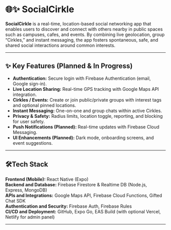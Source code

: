# 🌐✨ SocialCirkle

**SocialCirkle** is a real-time, location-based social networking app that enables users to discover and connect with others nearby in public spaces such as campuses, cafes, and events. By combining live geolocation, group “Cirkles,” and instant messaging, the app fosters spontaneous, safe, and shared social interactions around common interests.  

---

## ✨ Key Features (Planned & In Progress)
- **Authentication:** Secure login with Firebase Authentication (email, Google sign-in).  
- **Live Location Sharing:** Real-time GPS tracking with Google Maps API integration.  
- **Cirkles / Events:** Create or join public/private groups with interest tags and optional pinned locations.  
- **Instant Messaging:** One-on-one and group chats within active Cirkles.  
- **Privacy & Safety:** Radius limits, location toggle, reporting, and blocking for user safety.  
- **Push Notifications (Planned):** Real-time updates with Firebase Cloud Messaging.  
- **UI Enhancements (Planned):** Dark mode, onboarding screens, and event suggestions.  

---

## 🛠Tech Stack
**Frontend (Mobile):** React Native (Expo)  
**Backend and Database:** Firebase Firestore & Realtime DB (Node.js, Express, MongoDB)  
**APIs and Integrations:** Google Maps API, Firebase Cloud Functions, Gifted Chat SDK  
**Authentication and Security:** Firebase Auth, Firebase Rules  
**CI/CD and Deployment:** GitHub, Expo Go, EAS Build (with optional Vercel, Netlify for admin panel)  

---



<!-- activity ping #2 -->

<!-- activity ping #2 -->
